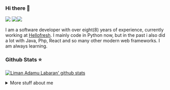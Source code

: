### Hi there 👋

![](https://komarev.com/ghpvc/?username=liman4u&color=6aa6f8) ![](https://img.shields.io/github/followers/liman4u?style=social)[![](https://img.shields.io/badge/-Follow-black?style=social&logo=Linkedin)](https://www.linkedin.com/in/llabaran) <br/>

I am a software developer with over eight(8) years of experience, currently working at [Hellofresh](https://hellofresh.com/).
I mainly code in Python now, but in the past i also did a lot with Java, Php, React and so many other modern web frameworks. I am always learning.

### Github Stats ⭐
[![Liman Adamu Labaran' github stats](https://github-readme-stats.vercel.app/api?username=liman4u&show_icons=true&hide=stars,contribs&line_height=27&include_all_commits=true&count_private=true)](https://github.com/anuraghazra/github-readme-stats)

<details>
<summary>
  More stuff about me
</summary>
  
## My skills 📜

### Web Technologies

- JavaScript
- HTML, CSS
- Node.js
- PHP

### Application Development

- Python
- Java (Android)

### Frameworks & Systems

- Flask
- FastAPI
- AIOHttp
- Djano
- React
- Vue
- AWS Services
- Laravel
- GraphQL
- ElasticSearch
- Docker & Kubernetes
- Databases(MySQL, PostgreSQL & MongoDB)
- ETLs with PySpark
- AirFlow
- Terraform
  
## Nationality 🌐
Ghana - in the West Africa Region and I speak English fluently.

## What I'm currently learning 📚

- Diving more into data engineering
